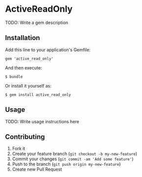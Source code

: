 # ActiveReadOnly

TODO: Write a gem description

## Installation

Add this line to your application's Gemfile:

    gem 'active_read_only'

And then execute:

    $ bundle

Or install it yourself as:

    $ gem install active_read_only

## Usage

TODO: Write usage instructions here

## Contributing

1. Fork it
2. Create your feature branch (`git checkout -b my-new-feature`)
3. Commit your changes (`git commit -am 'Add some feature'`)
4. Push to the branch (`git push origin my-new-feature`)
5. Create new Pull Request
